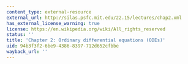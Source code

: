 ```yaml
---
content_type: external-resource
external_url: http://silas.psfc.mit.edu/22.15/lectures/chap2.xml
has_external_license_warning: true
license: https://en.wikipedia.org/wiki/All_rights_reserved
status: ''
title: 'Chapter 2: Ordinary differential equations (ODEs)'
uid: 94b3f3f2-6be9-4386-8397-712d652cfbbe
wayback_url: ''
---
```

